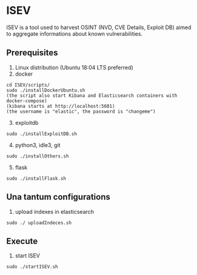 # ISEV
ISEV is a tool used to harvest OSINT (NVD, CVE Details, Exploit DB) aimed to aggregate informations about known vulnerabilities.

## Prerequisites
1) Linux distribution (Ubuntu 18:04 LTS preferred)
2) docker
```
cd ISEV/scripts/
sudo ./installDockerUbuntu.sh
(the script also start Kibana and Elasticsearch containers with docker-compose)
(kibana starts at http://localhost:5601)
(the username is "elastic", the password is "changeme")
```
3) exploitdb
```
sudo ./installExploitDB.sh
```
4) python3, idle3, git
```
sudo ./installOthers.sh
```
5) flask
```
sudo ./installFlask.sh
```


## Una tantum configurations
1) upload indexes in elasticsearch
```
sudo ./ uploadIndeces.sh
```

## Execute
1) start ISEV
```
sudo ./startISEV.sh
```
